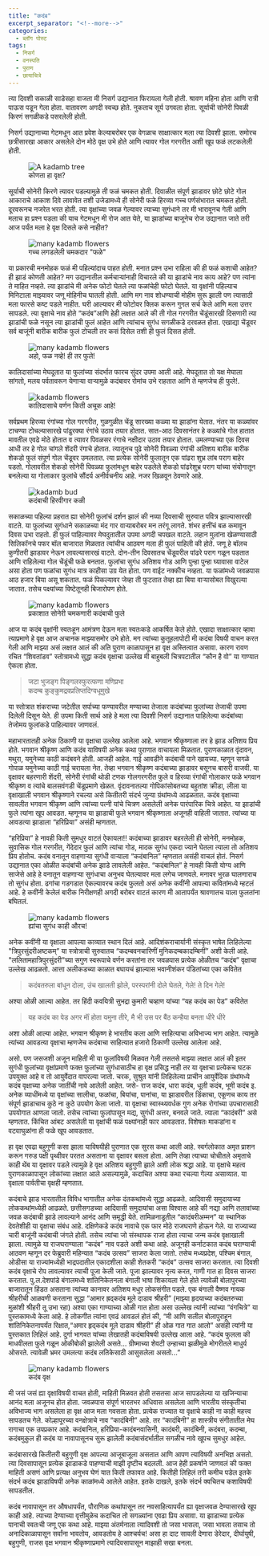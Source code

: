 ```yaml
---
title: "कदंब"
excerpt_separator: "<!--more-->"
categories:
  - ब्लॉग पोस्ट
tags:
  - निसर्ग
  - वनस्पति
  - पुराण
  - छायाचित्रे
---
```

त्या दिवशी सकाळी साडेसहा वाजता मी निसर्ग उद्यानात फिरायला गेली होती. श्रावण महिना होता आणि रात्री पाऊस पडून गेला होता. वातावरण अगदी स्वच्छ होते. नुकताच सूर्य उगवला होता. सूर्याची सोनेरी पिवळी किरणं सगळीकडे पसरलेली होती.
<!--more-->
निसर्ग उद्यानाच्या गेटमधून आत प्रवेश केल्याबरोबर एक वेगळाच साक्षात्कार मला त्या दिवशी झाला. समोरच छत्रीसारखा आकार असलेले दोन मोठे वृक्ष उभे होते आणि त्यावर गोल गरगरीत अशी खूप फळं लटकलेली होती.
<figure class="align-center">
  <img
  src="/images/kadamb/zaad.jpg"
  alt="A kadamb tree">
  <figcaption>कोणता हा वृक्ष?</figcaption>
</figure>

सूर्याची सोनेरी किरणे त्यावर पडल्यामुळे ती फळं चमकत होती. दिवाळीत संपूर्ण झाडावर छोटे छोटे गोल आकाराचे आकाश दिवे लावावेत तशी उजेडामध्ये ही सोनेरी फळे हिरव्या गच्च पर्णसंभारात चमकत होती. दूरवरूनच नजरेत भरत होती. त्या वृक्षांच्या जवळ गेल्यावर त्याच्या सुगंधाने तर मी भारावूनच गेली आणि मलाच हा प्रश्न पडला की याच गेटमधून मी रोज आत येते, या झाडांच्या बाजूनेच रोज उद्यानात जाते तरी आज पर्यंत मला हे वृक्ष दिसले कसे नाहीत?
<figure class="align-center">
  <img
  src="/images/kadamb/zoomedoutflower.jpg"
  alt="many kadamb flowers">
  <figcaption>गच्च लगडलेली चमकदार "फळे"</figcaption>
</figure>

या प्रकारची मनमोहक फळं मी पहिल्यांदाच पाहत होती. मनात प्रश्न उभा राहिला की ही फळं कशाची आहेत? ही झाडं कोणती आहेत? मग उद्यानातील कर्मचाऱ्यांनाही विचारले की या झाडांचे नाव काय आहे? पण त्यांना ते माहित नव्हते. त्या झाडांचे मी अनेक फोटो घेतले त्या फळांचेही फोटो घेतले. या वृक्षांनी पहिल्याच मिनिटाला माझ्यावर जणू मोहिनीच घातली होती. आणि मग नाव शोधण्याची मोहीम सुरू झाली पण त्यासाठी मला फारसे कष्ट पडले नाहीत. घरी आल्यावर मी फोटोवर क्लिक करून गुगल सर्च केले आणि मला उत्तर सापडले. त्या वृक्षाचे नाव होते “कदंब”आणि हेही लक्षात आले की ती गोल गरगरीत चेंडूंसारखी दिसणारी त्या झाडांची फळे नसून त्या झाडांची फुलं आहेत आणि त्यांचाच सुगंध सगळीकडे दरवळत होता. एखाद्या चेंडूवर सर्व बाजूंनी बारीक बारीक फुलं टोचली तर कसं दिसेल तशी ही फुलं दिसत होती.

<figure class="align-center">
  <img
  src="/images/kadamb/manyflowers.jpg"
  alt="many kadamb flowers">
  <figcaption>अहो, फळ नव्हे! ही तर फुले! </figcaption>
</figure>

कालिदासांच्या मेघदूतात या फुलांच्या संदर्भात फारच सुंदर उपमा आली आहे. मेघदूतात तो यक्ष मेघाला सांगतो, मलय पर्वतावरून येणाऱ्या वाऱ्यामुळे कदंबावर रोमांच उभे राहतात आणि ते म्हणजेच ही फुले!.
<figure class="align-center">
  <img
  src="/images/kadamb/flower.png"
  alt="kadamb flowers">
  <figcaption>कालिदासाचे वर्णन किती अचूक आहे!</figcaption>
</figure>
सर्वप्रथम हिरव्या रंगांच्या गोल गरगरीत, गुळगुळीत चेंडू सारख्या कळ्या या झाडांना येतात. नंतर या कळ्यांवर टाचण्या टोचल्यासारखे पांढुरक्या रंगांचे उठाव तयार होतात. सात-आठ दिवसानंतर हे कळ्यांचे गोल हातात मावतील एवढे मोठे होतात व त्यावर पिवळसर रंगाचे नक्षीदार उठाव तयार होतात. उमलण्याच्या एक दिवस आधी तर हे गोल चांगले शेंदरी रंगाचे होतात. त्यातूनच पुढे सोनेरी पिवळ्या रंगांची अतिशय बारीक बारीक शेकडो फुलं संपूर्ण गोल चेंडूवर उमलतात. त्या प्रत्येक सोनेरी फुलातून एक पांढरा शुभ्र लांब पराग बाहेर पडतो. गोलावरील शेकडो सोनेरी पिवळ्या फुलांमधून बाहेर पडलेले शेकडो पांढरेशुभ्र पराग यांच्या संयोगातून बनलेल्या या गोलाकार फुलांचे सौंदर्य अनीर्वचनीय आहे. नजर खिळवून ठेवणारे आहे. 
<figure class="align-center">
  <img
  src="/images/kadamb/greenk.jpg"
  alt="kadamb bud">
  <figcaption>कदंबाची हिरवीगार कळी</figcaption>
</figure>

सकाळच्या पहिल्या प्रहरात ह्या सोनेरी फुलांचं दर्शन झालं की नव्या दिवसाची सुरुवात पवित्र झाल्यासारखी वाटते. या फुलांच्या सुगंधाने सकाळच्या मंद गार वाऱ्याबरोबर मन तरंगू लागते. शंभर हत्तींचं बळ कमावून दिवस उभा राहतो. ही फुलं पाहिल्यावर मेघदुतातील उपमा अगदी चपखल वाटते. लहान मुलांना खेळण्यासाठी सिलिकॉनचे पफर बॉल बाजारात मिळतात त्यांचीच आठवण मला ही फुलं पाहिली की होते. जणू हे बॉलच कुणीतरी झाडावर नेऊन लावल्यासारखं वाटते. दोन-तीन दिवसातच चेंडूवरील पांढरे पराग गळून पडतात आणि राहिलेल्या गोल चेंडूंची फळे बनतात. फुलांचा सुगंध अतिशय गोड आणि पुन्हा पुन्हा घ्यावासा वाटेल असा होता पण फळांचा सुगंध मात्र काहीसा उग्र येत होता. पण वाईट नक्कीच नव्हता. या फळांमध्ये जवळपास आठ हजार बिया असू शकतात. फळं पिकल्यावर जेव्हा ती फुटतात तेव्हा ह्या बिया वाऱ्यासोबत विखुरल्या जातात. तसेच पक्ष्यांच्या विष्टेतूनही बिजारोपण होते.
<figure class="align-center">
  <img
  src="/images/kadamb/glowflower.jpg"
  alt="many kadamb flowers">
  <figcaption>प्रकाशात सोनेरी चमकणारी कदंबाची फुले</figcaption>
</figure>

आज या कदंब वृक्षांनी स्वतःहून आमंत्रण देऊन मला स्वतःकडे आकर्षित केले होते. एखादा साक्षात्कार व्हावा त्याप्रमाणे हे वृक्ष आज अचानक माझ्यासमोर उभे होते. मग त्यांच्या कुतूहलापोटी मी कदंबा विषयी वाचन करत गेली आणि माझ्या असं लक्षात आलं की अति पुराण काळापासून हा वृक्ष अस्तित्वात असावा. कारण रावण रचित “शिवतांडव” स्तोत्रामध्ये सुद्धा कदंब वृक्षाचा उल्लेख मी बाहुबली चित्रपटातील “कौन है वो” या गाण्यात ऐकला होता.

> जटा भुजङ्ग पिङ्गलस्फुरत्फणा मणिप्रभा\
> कदम्ब कुङ्कुमद्रवप्रलिप्तदिग्वधूमुखे

या स्तोत्रात शंकराच्या जटेतील सर्पाच्या फण्यावरील मण्याच्या तेजाला कदंबांच्या फुलांच्या तेजाची उपमा दिलेली दिसून येते. ही उपमा किती सार्थ आहे हे मला त्या दिवशी निसर्ग उद्यानात पाहिलेल्या कदंबांच्या तेजोमय फुलांकडे पाहिल्यावर जाणवलं.

महाभारतातही अनेक ठिकाणी या वृक्षाचा उल्लेख आलेला आहे. भगवान श्रीकृष्णाला तर हे झाड अतिशय प्रिय होते. भगवान श्रीकृष्ण आणि कदंब याविषयी अनेक कथा पुराणात वाचायला मिळतात. पुराणकाळात वृंदावन, मथुरा, यमुनेच्या काठी कदंबवने होती. आजही आहेत. गाई आवडीने कदंबाची पाने खायच्या. म्हणून सगळे गोपाळ यमुनेच्या काठी गाई चरायला नेत. तेव्हा भगवान श्रीकृष्ण कदंबाच्या झाडावर बसूनच बासरी वाजवी. या वृक्षावर बहरणारी शेंदरी, सोनेरी रंगांची थोडी टणक गोलगरगरीत फुले व हिरव्या रंगांची गोलाकार फळे भगवान श्रीकृष्ण व त्यांचे बालसवंगडी चेंडूप्रमाणे खेळत. वृंदावनातल्या गोपिकांसोबतच्या बहुतांश क्रीडा, लीला या वृक्षाखाली भगवान श्रीकृष्णाने रचल्या असे कितीतरी संदर्भ जुन्या ग्रंथांमध्ये आढळतात. कदंब वृक्षाच्या सावलीत भगवान श्रीकृष्ण आणि त्यांच्या पत्नी यांचे चित्रण असलेली अनेक पारंपारिक चित्रे आहेत. या झाडांची फुले त्यांना खूप आवडत. म्हणूनच या झाडाची फुले भगवान श्रीकृष्णाला अजूनही वाहिली जातात. त्यांच्या या आवडत्या झाडाला “हरिप्रिया” असंही म्हणतात.

“हरिप्रिया” हे नावही किती सुमधुर वाटतं ऐकायला!! कदंबाच्या झाडावर बहरलेली ही सोनेरी, मनमोहक, सुवासिक गोल गरगरीत, गेंदेदार फुलं आणि त्यांचा गोड, मादक सुगंध एकदा ज्याने घेतला त्याला तो अतिशय प्रिय होतोच. कदंब वनातून वाहणाऱ्या सुगंधी वाऱ्याला “कदंबानिल” म्हणतात असंही वाचलं होतं. निसर्ग उद्यानात एका ओळीत कदंबांची अनेक झाडे लावलेली आहेत. “कदंबानिल” हे नावही किती योग्य आणि साजेसे आहे हे वनातून वाहणाऱ्या सुगंधाचा अनुभव घेतल्यावर मला लगेच जाणवले. मनावर भुरळ घालणाराच तो सुगंध होता. ढगांचा गडगडात ऐकल्यावरच कदंब फुलतो असं अनेक कवींनी आपल्या कवितांमध्ये म्हटलं आहे. हे कवींनी केलेलं बारीक निरीक्षणही अगदी बरोबर वाटतं कारण मी आतापर्यंत श्रावणातच याला फुलतांना बघितलं.
<figure class="align-center">
  <img
  src="/images/kadamb/goldenflower.jpg"
  alt="many kadamb flowers">
  <figcaption>ह्यांचा सुगंध काही औरच!</figcaption>
</figure>

अनेक कवींनी या वृक्षाला आपल्या काव्यात  स्थान दिलं आहे. आदिशंकराचार्यानी संस्कृत भाषेत लिहिलेल्या "त्रिपुरसुंदरीअष्टकम्” या स्त्रोत्राची सुरुवातच “कदम्बवनचारिणीं मुनिकदम्बकादम्बिनीं” अशी केली आहे. "ललितामहात्रिपुरसुंदरी”च्या सगुण स्वरूपाचे वर्णन करतांना तर जवळपास प्रत्येक ओळीतच “कदंब” वृक्षाचा उल्लेख आढळतो. आत्ता अलीकडच्या काळात बघायचं झाल्यास भवानीशंकर पंडितांच्या एका कवितेत

> कदंबतरुला बांधून दोला, उंच खालती झोले, परस्परांनी दोले घेतले, गेले! ते दिन गेले!

अश्या ओळी आल्या आहेत. तर हिंदी कवयित्री सुभद्रा कुमारी चव्हाण यांच्या “यह कदंब का पेड” कवितेत

> यह कदंब का पेड अगर माॅं होता यमुना तीरे, मै भी उस पर बैंठ कन्हैया बनता धीरे धीरे

अशा ओळी आल्या आहेत. भगवान श्रीकृष्ण हे भारतीय कला आणि साहित्याचा अविभाज्य भाग आहेत. त्यामुळे त्यांच्या आवडत्या वृक्षाचा म्हणजेच कदंबाचा साहित्यात हजारो ठिकाणी उल्लेख आलेला आहे.

असो. पण जसजशी अजून माहिती मी या फुलांविषयी मिळवत गेली तसतसे माझ्या लक्षात आलं की इतर सुगंधी फुलांच्या वृक्षांप्रमाणे फक्त फुलांच्या सुगंधासाठीच हा वृक्ष प्रसिद्ध नाही तर या वृक्षाचा प्रत्येकच घटक उपयुक्त आहे व तो आयुर्वेदात वापरल्या जातो. चरक, सुश्रुत यांनी लिहिलेल्या प्राचीन आयुर्वेदिक ग्रंथांमध्ये कदंब वृक्षाच्या अनेक जातींची नावे आलेली आहेत. जसे- राज कदंब, धारा कदंब, धूली कदंब, भूमी कदंब इ. अनेक व्याधींमध्ये या वृक्षांच्या सालीचा, फळांचा, बियांचा, पानांचा, या झाडावरील डिंकाचा, एकूणच काय तर संपूर्ण झाडाचाच कुठे ना कुठे उपयोग केला जातो. या वृक्षाचा स्वास्थ्यवर्धक गुण अनेक रोगांच्या उपचारासाठी उपयोगात आणला जातो. तसेच त्यांच्या फुलांपासून मद्य, सुगंधी अत्तर, बनवले जाते. त्याला “कादंबरी” असे म्हणतात. किंचित आंबट असलेली या वृक्षांची फळं पक्ष्यांनाही फार आवडतात. विशेषतः माकडांना व वटवाघुळांना ही फळे खूप आवडतात.

हा वृक्ष एवढा बहुगुणी कसा झाला याविषयीही पुराणात एक सुरस कथा आली आहे. स्वर्गलोकात अमृत प्राशन करून गरुड पक्षी पृथ्वीवर परतत असताना या वृक्षावर बसला होता. आणि तेव्हा त्याच्या चोचीतले अमृताचे काही थेंब या वृक्षावर पडले त्यामुळे हे वृक्ष अतिशय बहुगुणी झाले अशी लोक श्रद्धा आहे. या वृक्षाचे महत्व पुराणकाळापासून लोकांच्या लक्षात आले असल्यामुळे, कदाचित अश्या कथा रचल्या गेल्या असाव्यात. या वृक्षाला पार्वतीचा वृक्षही म्हणतात.

कदंबाचे झाड भारतातील विविध भागातील अनेक दंतकथांमध्ये सुद्धा आढळते. आदिवासी समुदायाच्या लोककथांमध्येही आढळते. छत्तीसगडच्या आदिवासी समुदायांचा असा विश्वास आहे की नद्या आणि तलावांच्या जवळ कदंबाची झाडे लावल्याने आनंद आणि समृद्धी येते. तामिळनाडूतील “कादंबरीअम्मन” या स्थानिक देवतेशीही या वृक्षाचा संबंध आहे. दक्षिणेकडे कदंब नावाचे एक फार मोठे राजघराणे होऊन गेले. या राज्याच्या चारी बाजूंनी कदंबाची जंगले होती. तसेच त्यांचा जो संस्थापक राजा होता त्याचा जन्म कदंब वृक्षाखाली झाला. त्यामुळे या राजघराण्याला “कदंब” नाव पडले अशी कथा आहे. अजूनही कर्नाटकात कदंब घराण्याची आठवण म्हणून दर फेब्रुवारी महिन्यात “कदंब उत्सव” साजरा केला जातो. तसेच मध्यप्रदेश, पश्चिम बंगाल, ओडीसा या राज्यांमध्येही भाद्रपदातील एकादशीला काही शेतकरी “कदंब” उत्सव साजरा करतात. त्या दिवशी कदंब वृक्षाचे रोप लावल्यावर त्याची पूजा केली जाते. पूजा झाल्यावर नृत्य करत, गाणी गात हा दिवस साजरा करतात. पु.ल.देशपांडे बंगालमध्ये शांतिनिकेतनला बंगाली भाषा शिकायला गेले होते त्यावेळी बोलापुरच्या बाजारातून हिंडत असताना त्यांच्या कानावर अतिशय मधुर लोकसंगीत पडले. एक बंगाली वैष्णव गायक श्रीहरीची आळवणी करताना सुद्धा “आमार ह्रद्कदंब मूले दाडाव श्रीहरी” (माझ्या हृदयाच्या कदंबतरुच्या मुळांशी श्रीहरी तू उभा रहा) अश्या एका गाण्याच्या ओळी गात होता असा उल्लेख त्यांनी त्यांच्या “वंगचित्रे” या पुस्तकामध्ये केला आहे. हे लोकगीत त्यांना एवढं आवडलं होतं की, “मी आणि सलील बोलापुराहून शांतिनिकेतनापर्यंत रिक्षात,“अमार हृद्कदंब मूले दाडाव श्रीहरी” ही ओळ गात गात आलो” असंही त्यांनी या पुस्तकात लिहिलं आहे. दुर्गा भागवत यांच्या लेखातही कदंबाविषयी उल्लेख आला आहे. “कदंब फुलला की माधवीलता फुले गळून ओकीबोकी झालेली असते... ग्रीष्माच्या शेवटी उन्हाच्या झळीमुळे मोगरीतले माधुर्य ओसरते. त्यावेळी भ्रमर उमलत्या कदंब लतिकेसाठी आसुसलेला असतो...”
<figure class="align-center">
  <img
  src="/images/kadamb/zaad2.jpg"
  alt="many kadamb flowers">
  <figcaption>कदंब वृक्ष</figcaption>
</figure>

मी जसं जसं ह्या वृक्षाविषयी वाचत होती, माहिती मिळवत होती तसतसा आज सापडलेल्या या खजिन्याचा आनंद मला अजूनच होत होता. जवळपास संपूर्ण भारतभर अधिवास असलेला आणि भारतीय संस्कृतीचा अविभाज्य भाग असलेला हा वृक्ष आज मला गवसला होता. प्रत्येक राज्यात या वृक्षाचे काही ना काही महत्त्व सापडतच गेले. कोल्हापूरच्या वनक्षेत्राचे नाव “कादंबिनी” आहे. तर “कादंबिनी” हा शास्त्रीय संगीतातील मेघ रागाचा एक उपप्रकार आहे. कदंबानिल, हरिप्रिया-कादंबनवासिनी, कादंबरी, कादंबिनी, कदंबरा, कदम्बा, कदंबमुकुल ही कदंब या नावापासूनच सुरू झालेली कदंबासंदर्भातील सगळीच नावे खूपच सुमधुर आहेत.

कदंबासारखे कितीतरी बहुगुणी वृक्ष आपल्या आजूबाजूला असतात आणि आपण त्याविषयी अनभिज्ञ असतो. त्या दिवसापासून प्रत्येक झाडाकडे पाहण्याची माझी दृष्टीच बदलली. आज हेही प्रकर्षाने जाणवलं की फक्त माहिती असणं आणि प्रत्यक्ष अनुभव घेणं यात किती तफावत आहे. कितीही लिहिलं तरी कमीच पडेल इतके संदर्भ कदंब झाडाविषयी अनेक काळांमध्ये आलेले आहेत. इतके दाखले, इतके संदर्भ क्वचितच कशाविषयी सापडतील.

कदंब नावापासून तर औषधापर्यंत, पौराणिक कथांपासून तर नवसाहित्यापर्यंत ह्या  वृक्षाजवळ देण्यासारखे खूप काही आहे. त्याच्या देण्याच्या वृत्तीमुळेच कदाचित तो सगळ्यांना एवढा प्रिय असावा. या झाडाच्या प्रत्येक पानाची स्वतःची जणू एक कथा आहे. माझ्या अंतर्मनाला त्यादिवशी तो जसा भासला, जसा भावला तसाच तो अनादिकाळापासून सर्वांना भावतोय, आवडतोय हे आश्चर्यच! असा हा दाट सावली देणारा डेरेदार, दीर्घायुषी, बहुगुणी, राजस वृक्ष भगवान श्रीकृष्णाप्रमाणे त्यादिवसापासून माझाही सखा बनला.
